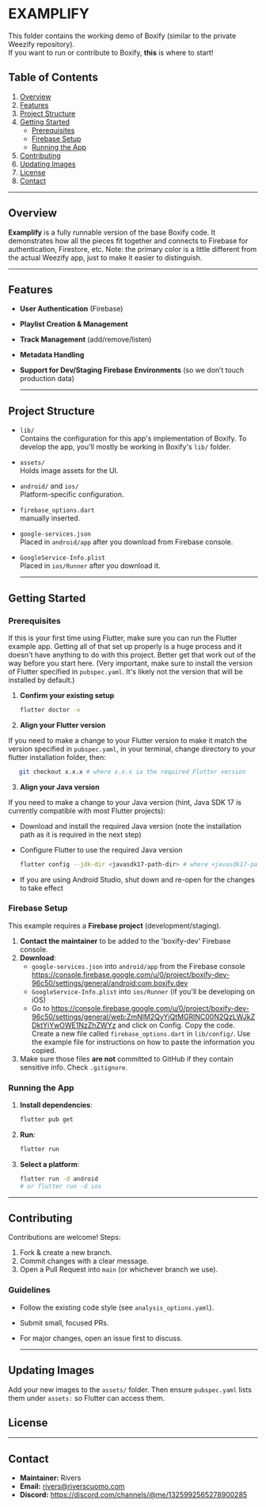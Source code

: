 
# EXAMPLIFY

  This folder contains the working demo of Boxify (similar to the private Weezify repository).  
  If you want to run or contribute to Boxify, **this** is where to start!

## Table of Contents

  1. [Overview](#overview)
  2. [Features](#features)
  3. [Project Structure](#project-structure)
  4. [Getting Started](#getting-started)
     - [Prerequisites](#prerequisites)
     - [Firebase Setup](#firebase-setup)
     - [Running the App](#running-the-app)
  5. [Contributing](#contributing)
  6. [Updating Images](#updating-images)
  7. [License](#license)
  8. [Contact](#contact)

  ---

## Overview

  **Examplify** is a fully runnable version of the base Boxify code. It demonstrates how all the pieces fit together and connects to Firebase for authentication, Firestore, etc. Note: the primary color is a little different from the actual Weezify app, just to make it easier to distinguish.

  ---

## Features

- **User Authentication** (Firebase)
- **Playlist Creation & Management**
- **Track Management** (add/remove/listen)
- **Metadata Handling**
- **Support for Dev/Staging Firebase Environments** (so we don’t touch production data)

  ---

## Project Structure

- `lib/`  
    Contains the configuration for this app's implementation of Boxify. To develop the app, you'll mostly be working in Boxify's `lib/` folder.
- `assets/`  
    Holds image assets for the UI.
- `android/` and `ios/`  
    Platform-specific configuration.
- `firebase_options.dart`  
    manually inserted.  
- `google-services.json`  
    Placed in `android/app` after you download from Firebase console.  
- `GoogleService-Info.plist`  
    Placed in `ios/Runner` after you download it.

  ---

## Getting Started

### Prerequisites

If this is your first time using Flutter, make sure you can run the Flutter example app. Getting all of that set up properly is a huge process and it doesn't have anything to do with this project. Better get that work out of the way before you start here. (Very important, make sure to install the version of Flutter specified in `pubspec.yaml`. It's likely not the version that will be installed by default.)

  1. **Confirm your existing setup**

      ```bash
      flutter doctor -v
      ```

  2. **Align your Flutter version**

  If you need to make a change to your Flutter version to make it match the version specified in `pubspec.yaml`, in your terminal, change directory to your flutter installation folder, then:

```bash
   git checkout x.x.x # where x.x.x ia the required Flutter version
   ```

  3. **Align your Java version**

  If you need to make a change to your Java version (hint, Java SDK 17 is currently compatible with most Flutter projects):

  - Download and install the required Java version (note the installation path as it is required in the next step)
  - Configure Flutter to use the required Java version

     ```bash
     flutter config --jdk-dir <javasdk17-path-dir> # where <javasdk17-path-dir> is the location you installed the required Java version, e.g. flutter config --jdk-dir /Library/Java/JavaVirtualMachines/jdk-17.jdk/Contents/Home
     ```

  - If you are using Android Studio, shut down and re-open for the changes to take effect

### Firebase Setup

  This example requires a **Firebase project** (development/staging).  

  1. **Contact the maintainer** to be added to the 'boxify-dev' Firebase console.
  2. **Download**:
     - `google-services.json` into `android/app` from the Firebase console <https://console.firebase.google.com/u/0/project/boxify-dev-96c50/settings/general/android:com.boxify.dev>
     - `GoogleService-Info.plist` into `ios/Runner` (if you'll be developing on iOS)
     - Go to <https://console.firebase.google.com/u/0/project/boxify-dev-96c50/settings/general/web:ZmNlM2QyYjQtMGRlNC00N2QzLWJkZDktYjYwOWE1NzZhZWYz> and click on Config. Copy the code. Create a new file called `firebase_options.dart` in `lib/config/`. Use the example file for instructions on how to paste the information you copied.
  3. Make sure those files **are not** committed to GitHub if they contain sensitive info. Check `.gitignore`.

### Running the App

  1. **Install dependencies**:

     ```bash
     flutter pub get
     ```

  2. **Run**:

     ```bash
     flutter run
     ```

  3. **Select a platform**:

     ```bash
     flutter run -d android
     # or flutter run -d ios
     ```

  ---

## Contributing

  Contributions are welcome! Steps:

  1. Fork & create a new branch.
  2. Commit changes with a clear message.
  3. Open a Pull Request into `main` (or whichever branch we use).

### Guidelines

- Follow the existing code style (see `analysis_options.yaml`).
- Submit small, focused PRs.
- For major changes, open an issue first to discuss.

  ---

## Updating Images

  Add your new images to the `assets/` folder. Then ensure `pubspec.yaml` lists them under `assets:` so Flutter can access them.

## License
  <!-- 
    If you have a specific license, link it here, e.g.:
    [MIT License](LICENSE.md)
  -->

  ---

## Contact

- **Maintainer:** Rivers
- **Email:** <rivers@riverscuomo.com>
- **Discord:** <https://discord.com/channels/@me/1325992565278900285>
